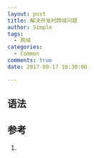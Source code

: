 ```yaml
---
layout: post
title: 解决开发时跨域问题
author: Simple
tags:
  - 跨域
categories:
  - Common
comments: true
date: 2017-09-17 16:30:00

---
```


## 语法






## 参考

1. []()

